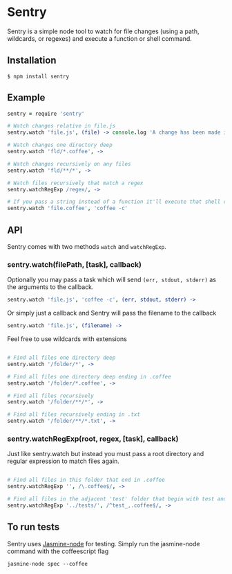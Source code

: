# Sentry

Sentry is a simple node tool to watch for file changes (using a path, wildcards, or regexes) and execute a function or shell command.

## Installation

    $ npm install sentry

## Example

````coffeescript
sentry = require 'sentry'

# Watch changes relative in file.js
sentry.watch 'file.js', (file) -> console.log 'A change has been made in #{file}'

# Watch changes one directory deep
sentry.watch 'fld/*.coffee', ->

# Watch changes recursively on any files 
sentry.watch 'fld/**/*', ->

# Watch files recursively that match a regex
sentry.watchRegExp /regex/, ->

# If you pass a string instead of a function it'll execute that shell command
sentry.watch 'file.coffee', 'coffee -c'
````

## API

Sentry comes with two methods `watch` and `watchRegExp`.

### sentry.watch(filePath, [task], callback)

Optionally you may pass a task which will send `(err, stdout, stderr)` as the arguments to the callback.

````coffeescript
sentry.watch 'file.js', 'coffee -c', (err, stdout, stderr) ->
````

Or simply just a callback and Sentry will pass the filename to the callback

````coffeescript
sentry.watch 'file.js', (filename) ->
````

Feel free to use wildcards with extensions

````coffeescript

# Find all files one directory deep
sentry.watch '/folder/*', ->

# Find all files one directory deep ending in .coffee
sentry.watch '/folder/*.coffee', ->

# Find all files recursively
sentry.watch '/folder/**/*', ->

# Find all files recursively ending in .txt
sentry.watch '/folder/**/*.txt', ->
````

### sentry.watchRegExp(root, regex, [task], callback)

Just like sentry.watch but instead you must pass a root directory and regular expression to match files again.

````coffeescript

# Find all files in this folder that end in .coffee
sentry.watchRegExp '', /\.coffee$/, ->

# Find all files in the adjacent 'test' folder that begin with test and end in .coffee
sentry.watchRegExp '../tests/', /^test_,.coffee$/, ->
````

## To run tests

Sentry uses [Jasmine-node](https://github.com/mhevery/jasmine-node) for testing. Simply run the jasmine-node command with the coffeescript flag

    jasmine-node spec --coffee